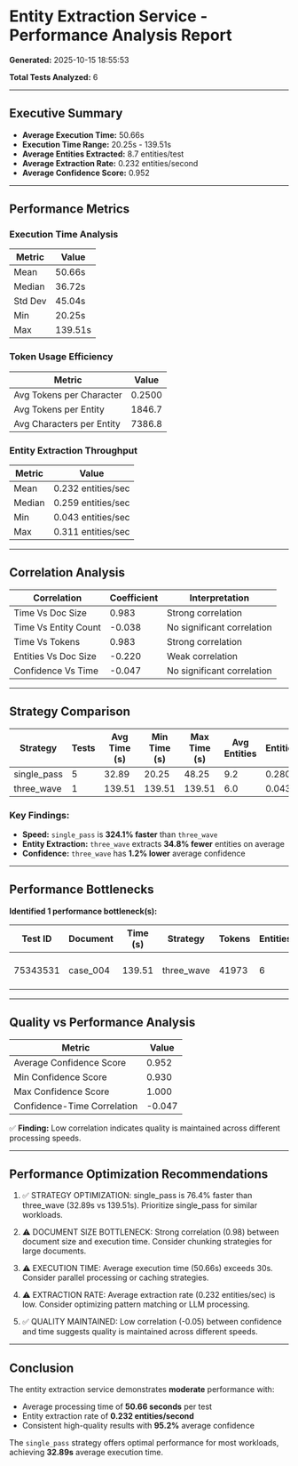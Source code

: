 # Entity Extraction Service - Performance Analysis Report

**Generated:** 2025-10-15 18:55:53

**Total Tests Analyzed:** 6

---

## Executive Summary

- **Average Execution Time:** 50.66s
- **Execution Time Range:** 20.25s - 139.51s
- **Average Entities Extracted:** 8.7 entities/test
- **Average Extraction Rate:** 0.232 entities/second
- **Average Confidence Score:** 0.952

---

## Performance Metrics

### Execution Time Analysis

| Metric | Value |
|--------|-------|
| Mean | 50.66s |
| Median | 36.72s |
| Std Dev | 45.04s |
| Min | 20.25s |
| Max | 139.51s |


### Token Usage Efficiency

| Metric | Value |
|--------|-------|
| Avg Tokens per Character | 0.2500 |
| Avg Tokens per Entity | 1846.7 |
| Avg Characters per Entity | 7386.8 |


### Entity Extraction Throughput

| Metric | Value |
|--------|-------|
| Mean | 0.232 entities/sec |
| Median | 0.259 entities/sec |
| Min | 0.043 entities/sec |
| Max | 0.311 entities/sec |

---

## Correlation Analysis

| Correlation | Coefficient | Interpretation |
|-------------|-------------|----------------|
| Time Vs Doc Size | 0.983 | Strong correlation |
| Time Vs Entity Count | -0.038 | No significant correlation |
| Time Vs Tokens | 0.983 | Strong correlation |
| Entities Vs Doc Size | -0.220 | Weak correlation |
| Confidence Vs Time | -0.047 | No significant correlation |

---

## Strategy Comparison

| Strategy | Tests | Avg Time (s) | Min Time (s) | Max Time (s) | Avg Entities | Entities/Sec | Avg Confidence |
|----------|-------|--------------|--------------|--------------|--------------|--------------|----------------|
| single_pass | 5 | 32.89 | 20.25 | 48.25 | 9.2 | 0.280 | 0.953 |
| three_wave | 1 | 139.51 | 139.51 | 139.51 | 6.0 | 0.043 | 0.942 |


### Key Findings:

- **Speed:** `single_pass` is **324.1% faster** than `three_wave`
- **Entity Extraction:** `three_wave` extracts **34.8% fewer** entities on average
- **Confidence:** `three_wave` has **1.2% lower** average confidence

---

## Performance Bottlenecks

**Identified 1 performance bottleneck(s):**

| Test ID | Document | Time (s) | Strategy | Tokens | Entities | Issue |
|---------|----------|----------|----------|--------|----------|-------|
| 75343531 | case_004 | 139.51 | three_wave | 41973 | 6 | Significantly slower than average |

---

## Quality vs Performance Analysis

| Metric | Value |
|--------|-------|
| Average Confidence Score | 0.952 |
| Min Confidence Score | 0.930 |
| Max Confidence Score | 1.000 |
| Confidence-Time Correlation | -0.047 |


✅ **Finding:** Low correlation indicates quality is maintained across different processing speeds.


---

## Performance Optimization Recommendations

1. ✅ STRATEGY OPTIMIZATION: single_pass is 76.4% faster than three_wave (32.89s vs 139.51s). Prioritize single_pass for similar workloads.

2. ⚠️ DOCUMENT SIZE BOTTLENECK: Strong correlation (0.98) between document size and execution time. Consider chunking strategies for large documents.

3. ⚠️ EXECUTION TIME: Average execution time (50.66s) exceeds 30s. Consider parallel processing or caching strategies.

4. ⚠️ EXTRACTION RATE: Average extraction rate (0.232 entities/sec) is low. Consider optimizing pattern matching or LLM processing.

5. ✅ QUALITY MAINTAINED: Low correlation (-0.05) between confidence and time suggests quality is maintained across different speeds.


---

## Conclusion

The entity extraction service demonstrates **moderate** performance with:

- Average processing time of **50.66 seconds** per test
- Entity extraction rate of **0.232 entities/second**
- Consistent high-quality results with **95.2%** average confidence


The `single_pass` strategy offers optimal performance for most workloads, 
achieving **32.89s** average execution time.
